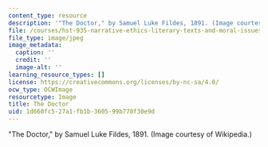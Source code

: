 ```yaml
---
content_type: resource
description: '"The Doctor," by Samuel Luke Fildes, 1891. (Image courtesy of Wikipedia.)'
file: /courses/hst-935-narrative-ethics-literary-texts-and-moral-issues-in-medicine-january-iap-2007/1d660fc527a1fb1b360599b770f30e9d_chp_the_doctor.jpg
file_type: image/jpeg
image_metadata:
  caption: ''
  credit: ''
  image-alt: ''
learning_resource_types: []
license: https://creativecommons.org/licenses/by-nc-sa/4.0/
ocw_type: OCWImage
resourcetype: Image
title: The Doctor
uid: 1d660fc5-27a1-fb1b-3605-99b770f30e9d
---
```

"The Doctor," by Samuel Luke Fildes, 1891. (Image courtesy of Wikipedia.)
